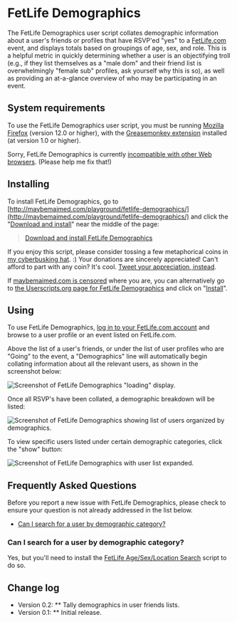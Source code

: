 # FetLife Demographics

The FetLife Demographics user script collates demographic information about a user's friends or profiles that have RSVP'ed "yes" to a [FetLife.com](https://fetlife.com/) event, and displays totals based on groupings of age, sex, and role. This is a helpful metric in quickly determining whether a user is an objectifying troll (e.g., if they list themselves as a "male dom" and their friend list is overwhelmingly "female sub" profiles, ask yourself why this is so), as well as providing an at-a-glance overview of who may be participating in an event.

## System requirements

To use the FetLife Demographics user script, you must be running [Mozilla Firefox](http://getfirefox.com/) (version 12.0 or higher), with the [Greasemonkey extension](https://addons.mozilla.org/en-US/firefox/addon/greasemonkey/) installed (at version 1.0 or higher).

Sorry, FetLife Demographics is currently [incompatible with other Web browsers](https://github.com/meitar/fetlife-demographics/issues/1). (Please help me fix that!)

## Installing

To install FetLife Demographics, go to [http://maybemaimed.com/playground/fetlife-demographics/](http://maybemaimed.com/playground/fetlife-demographics/) and click the "[Download and install](https://userscripts.org/scripts/source/151628.user.js)" near the middle of the page:

> [Download and install FetLife Demographics](https://userscripts.org/scripts/source/151628.user.js)

If you enjoy this script, please consider tossing a few metaphorical coins in [my cyberbusking hat](http://maybemaimed.com/cyberbusking/). :) Your donations are sincerely appreciated! Can't afford to part with any coin? It's cool. [Tweet your appreciation, instead](https://twitter.com/intent/tweet?text=It%27s%20much%20easier%20to%20figure%20out%20if%20I%20want%20to%20go%20to%20event%20%40FetLife%20using%20%40maymaym%5C%27s%20%23FetLife%20Demographics%20script%3A%20http%3A%2F%2Fmaybemaimed.com%2Fplayground%2Ffetlife-demographics%2F%20Thanks%5C%21).

If [maybemaimed.com is censored](http://maybemaimed.com/where-im-censored/) where you are, you can alternatively go to [the Userscripts.org page for FetLife Demographics](https://userscripts.org/scripts/show/151628) and click on "[Install](http://userscripts.org/scripts/source/151628.user.js)".

## Using

To use FetLife Demographics, [log in to your FetLife.com account](https://fetlife.com/login) and browse to a user profile or an event listed on FetLife.com.

Above the list of a user's friends, or under the list of user profiles who are "Going" to the event, a "Demographics" line will automatically begin collating information about all the relevant users, as shown in the screenshot below:

![Screenshot of FetLife Demographics "loading" display.](http://i.imgur.com/QjHvg.png)

Once all RSVP's have been collated, a demographic breakdown will be listed:

![Screenshot of FetLife Demographics showing list of users organized by demographics.](http://i.imgur.com/UUQ4K.png)

To view specific users listed under certain demographic categories, click the "show" button:

![Screenshot of FetLife Demographics with user list expanded.](http://i.imgur.com/dmCoG.png)

## Frequently Asked Questions

Before you report a new issue with FetLife Demographics, please check to ensure your question is not already addressed in the list below.

* [Can I search for a user by demographic category?](#can-i-search-for-a-user-by-demographic-category)

### Can I search for a user by demographic category?

Yes, but you'll need to install the [FetLife Age/Sex/Location Search](http://maybemaimed.com/playground/fetlife-aslsearch/) script to do so.

## Change log

* Version 0.2:
** Tally demographics in user friends lists.
* Version 0.1:
** Initial release.

